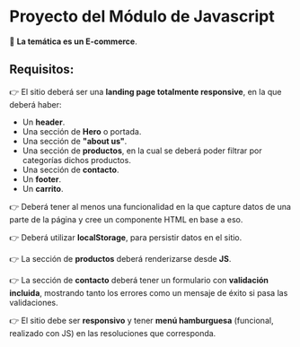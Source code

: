 # Proyecto del Módulo de Javascript

🔗 **La temática es un E-commerce**.

## Requisitos:

👉 El sitio deberá ser una **landing page totalmente responsive**, en la que deberá haber:

- Un **header**.
- Una sección de **Hero** o portada.
- Una sección de **"about us"**.
- Una sección de **productos**, en la cual se deberá poder filtrar por categorías dichos productos.
- Una sección de **contacto**.
- Un **footer**.
- Un **carrito**.

👉 Deberá tener al menos una funcionalidad en la que capture datos de una parte de la página y cree un componente HTML en base a eso.

👉 Deberá utilizar **localStorage**, para persistir datos en el sitio.

👉 La sección de **productos** deberá renderizarse desde **JS**.

👉 La sección de **contacto** deberá tener un formulario con **validación incluida**, mostrando tanto los errores como un mensaje de éxito si pasa las validaciones.

👉 El sitio debe ser **responsivo** y tener **menú hamburguesa** (funcional, realizado con JS) en las resoluciones que corresponda.

